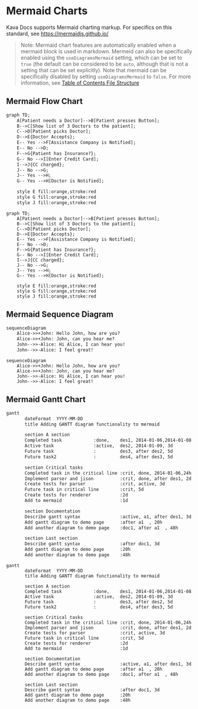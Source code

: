 # Mermaid Charts

Kava Docs supports Mermaid charting markup. For specifics on this standard, see https://mermaidjs.github.io/

> Note: Mermaid chart features are automatically enabled when a mermaid block is used in markdown. Mermeid can also be specifically enabled using the `useDiagramsMermaid` setting, which can be set to `true` (the default can be considered to be `auto`, although that is not a setting that can be set explicitly). Note that mermaid can be specifically disabled by setting `useDiagramsMermaid` to `false`.  For more information, see [Table of Contents File Structure](TOC-File-Structure)

## Mermaid Flow Chart

```txt
graph TD;
    A[Patient needs a Doctor]-->B[Patient presses Button];
    B-->C[Show list of 3 Doctors to the patient];
    C-->D[Patient picks Doctor];
    D-->E{Doctor Accepts};
    E-- Yes -->F[Assistance Company is Notified];
    E-- No -->D;
    F-->G{Patient has Insurance?};
    G-- No -->I[Enter Credit Card];
    I-->J{CC charged};
    J-- No -->G;
    J-- Yes -->H;
    G-- Yes -->H[Doctor is Notified];

    style E fill:orange,stroke:red
    style G fill:orange,stroke:red
    style J fill:orange,stroke:red
```

```mermaid
graph TD;
    A[Patient needs a Doctor]-->B[Patient presses Button];
    B-->C[Show list of 3 Doctors to the patient];
    C-->D[Patient picks Doctor];
    D-->E{Doctor Accepts};
    E-- Yes -->F[Assistance Company is Notified];
    E-- No -->D;
    F-->G{Patient has Insurance?};
    G-- No -->I[Enter Credit Card];
    I-->J{CC charged};
    J-- No -->G;
    J-- Yes -->H;
    G-- Yes -->H[Doctor is Notified];

    style E fill:orange,stroke:red
    style G fill:orange,stroke:red
    style J fill:orange,stroke:red
```

## Mermaid Sequence Diagram

```txt
sequenceDiagram
    Alice->>+John: Hello John, how are you?
    Alice->>+John: John, can you hear me?
    John-->>-Alice: Hi Alice, I can hear you!
    John-->>-Alice: I feel great!
```

```mermaid
sequenceDiagram
    Alice->>+John: Hello John, how are you?
    Alice->>+John: John, can you hear me?
    John-->>-Alice: Hi Alice, I can hear you!
    John-->>-Alice: I feel great!
```

## Mermaid Gantt Chart

```txt
gantt
       dateFormat  YYYY-MM-DD
       title Adding GANTT diagram functionality to mermaid

       section A section
       Completed task            :done,    des1, 2014-01-06,2014-01-08
       Active task               :active,  des2, 2014-01-09, 3d
       Future task               :         des3, after des2, 5d
       Future task2              :         des4, after des3, 5d

       section Critical tasks
       Completed task in the critical line :crit, done, 2014-01-06,24h
       Implement parser and jison          :crit, done, after des1, 2d
       Create tests for parser             :crit, active, 3d
       Future task in critical line        :crit, 5d
       Create tests for renderer           :2d
       Add to mermaid                      :1d

       section Documentation
       Describe gantt syntax               :active, a1, after des1, 3d
       Add gantt diagram to demo page      :after a1  , 20h
       Add another diagram to demo page    :doc1, after a1  , 48h

       section Last section
       Describe gantt syntax               :after doc1, 3d
       Add gantt diagram to demo page      :20h
       Add another diagram to demo page    :48h
```

```mermaid
gantt
       dateFormat  YYYY-MM-DD
       title Adding GANTT diagram functionality to mermaid

       section A section
       Completed task            :done,    des1, 2014-01-06,2014-01-08
       Active task               :active,  des2, 2014-01-09, 3d
       Future task               :         des3, after des2, 5d
       Future task2              :         des4, after des3, 5d

       section Critical tasks
       Completed task in the critical line :crit, done, 2014-01-06,24h
       Implement parser and jison          :crit, done, after des1, 2d
       Create tests for parser             :crit, active, 3d
       Future task in critical line        :crit, 5d
       Create tests for renderer           :2d
       Add to mermaid                      :1d

       section Documentation
       Describe gantt syntax               :active, a1, after des1, 3d
       Add gantt diagram to demo page      :after a1  , 20h
       Add another diagram to demo page    :doc1, after a1  , 48h

       section Last section
       Describe gantt syntax               :after doc1, 3d
       Add gantt diagram to demo page      :20h
       Add another diagram to demo page    :48h
```
